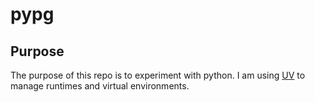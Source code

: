 # pypg

## Purpose

The purpose of this repo is to experiment with python. I am using [UV](https://github.com/astral-sh/uv) to manage runtimes and virtual environments.
